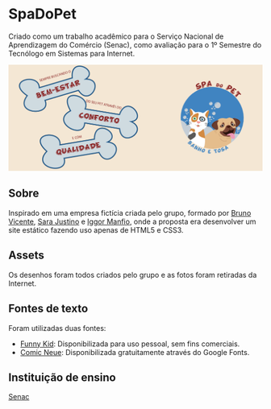 # SpaDoPet

Criado como um trabalho acadêmico para o Serviço Nacional de Aprendizagem do Comércio (Senac),
como avaliação para o 1º Semestre do Tecnólogo em Sistemas para Internet.

![Banner](assets/bannerOssosLogo.png)

## Sobre

Inspirado em uma empresa fictícia criada pelo grupo, formado por [Bruno Vicente](https://github.com/brunovicenters),
[Sara Justino](https://github.com/SaraJus) e [Iggor Manfio](https://github.com/iggor-manfio), onde a proposta era desenvolver
um site estático fazendo uso apenas de HTML5 e CSS3.

## Assets

Os desenhos foram todos criados pelo grupo e as fotos foram retiradas da Internet.

## Fontes de texto

Foram utilizadas duas fontes:

- [Funny Kid](https://www.dafont.com/funnykid.font): Disponibilizada para uso pessoal, sem fins comerciais.
- [Comic Neue](https://fonts.google.com/specimen/Comic+Neue): Disponibilizada gratuitamente através do Google Fonts.

## Instituição de ensino

[Senac](https://www.sp.senac.br/)

